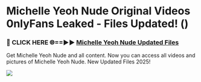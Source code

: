 # Michelle Yeoh Nude Original Videos 0nlyFans Leaked - Files Updated! ()

<h3>🔴 CLICK HERE 🌐==►► <a href="https://tinyurl.com/2p9ay9w9" rel="nofollow">Michelle Yeoh Nude Updated Files</a></h3>

Get Michelle Yeoh Nude and all content. Now you can access all videos and pictures of Michelle Yeoh Nude. New Updated Files 2025!

[![](https://i.imgur.com/KQgVmj3.gif)](https://tinyurl.com/2p9ay9w9)
